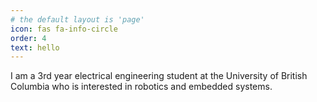 ```yaml
---
# the default layout is 'page'
icon: fas fa-info-circle
order: 4
text: hello
---
```


I am a 3rd year electrical engineering student at the University of British Columbia who is interested in robotics and embedded systems.
